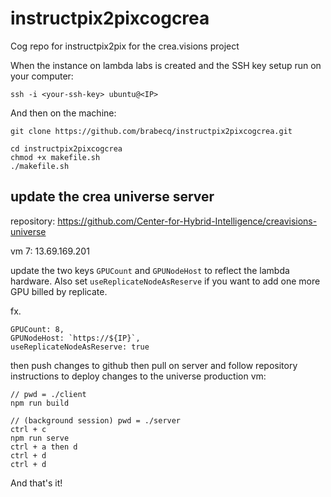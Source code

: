 # instructpix2pixcogcrea
Cog repo for instructpix2pix for the crea.visions project

When the instance on lambda labs is created and the SSH key setup run on your computer:
```console
ssh -i <your-ssh-key> ubuntu@<IP> 
```
And then on the machine:
```console
git clone https://github.com/brabecq/instructpix2pixcogcrea.git

cd instructpix2pixcogcrea
chmod +x makefile.sh
./makefile.sh
```

## update the crea universe server
repository: https://github.com/Center-for-Hybrid-Intelligence/creavisions-universe

vm 7: 13.69.169.201

update the two keys `GPUCount` and `GPUNodeHost` to reflect the lambda hardware. Also set `useReplicateNodeAsReserve` if you want to add one more GPU billed by replicate.

fx.
```
GPUCount: 8,
GPUNodeHost: `https://${IP}`,
useReplicateNodeAsReserve: true
```

then push changes to github
then pull on server and follow repository instructions to deploy changes to the universe production vm:

```
// pwd = ./client
npm run build
```

```
// (background session) pwd = ./server
ctrl + c
npm run serve
ctrl + a then d
ctrl + d
ctrl + d
```


And that's it!
